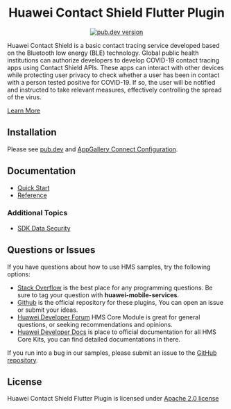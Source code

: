 <p align="center">
  <h1 align="center">Huawei Contact Shield Flutter Plugin</h1>
</p>


<p align="center">
  <a href="https://pub.dev/packages/huawei_contactshield"><img src="https://img.shields.io/pub/v/huawei_contactshield?style=for-the-badge" alt="pub.dev version"></a>
</p>

Huawei Contact Shield is a basic contact tracing service developed based on the Bluetooth low energy (BLE) technology. Global public health institutions can authorize developers to develop COVID-19 contact tracing apps using Contact Shield APIs. These apps can interact with other devices while protecting user privacy to check whether a user has been in contact with a person tested positive for COVID-19. If so, the user will be notified and instructed to take relevant measures, effectively controlling the spread of the virus.

[Learn More](https://developer.huawei.com/consumer/en/doc/development/HMS-Plugin-Guides/introduction-0000001062844379?ha_source=hms1)

## Installation

Please see [pub.dev](https://pub.dev/packages/huawei_contactshield/install) and [AppGallery Connect Configuration](https://developer.huawei.com/consumer/en/doc/development/HMS-Plugin-Guides/config-agc-0000001063414698?ha_source=hms1).

## Documentation

- [Quick Start](https://developer.huawei.com/consumer/en/doc/development/HMS-Plugin-Guides/principles-0000001063245130?ha_source=hms1)
- [Reference](https://developer.huawei.com/consumer/en/doc/development/HMS-Plugin-References/overview-0000001063989606?ha_source=hms1)

### Additional Topics

- [SDK Data Security](https://developer.huawei.com/consumer/en/doc/development/HMS-Plugin-Guides/sdk-data-security-0000001063900356?ha_source=hms1)

## Questions or Issues

If you have questions about how to use HMS samples, try the following options:

- [Stack Overflow](https://stackoverflow.com/questions/tagged/huawei-mobile-services) is the best place for any programming questions. Be sure to tag your question with **huawei-mobile-services**.
- [Github](https://github.com/HMS-Core/hms-flutter-plugin) is the official repository for these plugins, You can open an issue or submit your ideas.
- [Huawei Developer Forum](https://forums.developer.huawei.com/forumPortal/en/home?fid=0101187876626530001?ha_source=hms1) HMS Core Module is great for general questions, or seeking recommendations and opinions.
- [Huawei Developer Docs](https://developer.huawei.com/consumer/en/doc/overview/HMS-Core-Plugin?ha_source=hms1) is place to official documentation for all HMS Core Kits, you can find detailed documentations in there.

If you run into a bug in our samples, please submit an issue to the [GitHub repository](https://github.com/HMS-Core/hms-flutter-plugin).

## License

Huawei Contact Shield Flutter Plugin is licensed under [Apache 2.0 license](LICENSE)
